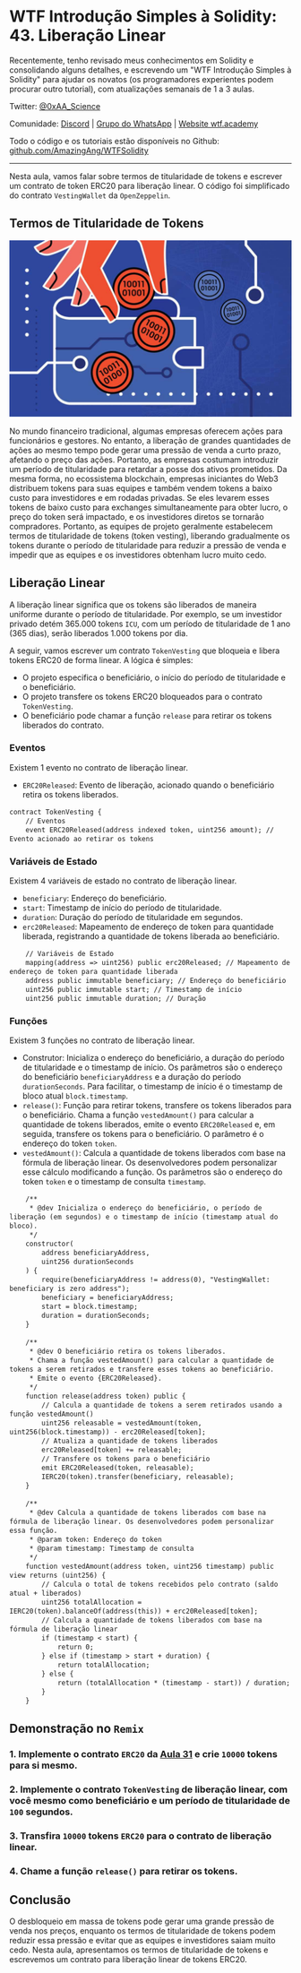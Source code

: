 # WTF Introdução Simples à Solidity: 43. Liberação Linear

Recentemente, tenho revisado meus conhecimentos em Solidity e consolidando alguns detalhes, e escrevendo um "WTF Introdução Simples à Solidity" para ajudar os novatos (os programadores experientes podem procurar outro tutorial), com atualizações semanais de 1 a 3 aulas.

Twitter: [@0xAA_Science](https://twitter.com/0xAA_Science)

Comunidade: [Discord](https://discord.gg/5akcruXrsk) | [Grupo do WhatsApp](https://docs.google.com/forms/d/e/1FAIpQLSe4KGT8Sh6sJ7hedQRuIYirOoZK_85miz3dw7vA1-YjodgJ-A/viewform?usp=sf_link) | [Website wtf.academy](https://wtf.academy)

Todo o código e os tutoriais estão disponíveis no Github: [github.com/AmazingAng/WTFSolidity](https://github.com/AmazingAng/WTF-Solidity)

---

Nesta aula, vamos falar sobre termos de titularidade de tokens e escrever um contrato de token ERC20 para liberação linear. O código foi simplificado do contrato `VestingWallet` da `OpenZeppelin`.

## Termos de Titularidade de Tokens

![Deploy](./img/43-1.jpeg)

No mundo financeiro tradicional, algumas empresas oferecem ações para funcionários e gestores. No entanto, a liberação de grandes quantidades de ações ao mesmo tempo pode gerar uma pressão de venda a curto prazo, afetando o preço das ações. Portanto, as empresas costumam introduzir um período de titularidade para retardar a posse dos ativos prometidos. Da mesma forma, no ecossistema blockchain, empresas iniciantes do Web3 distribuem tokens para suas equipes e também vendem tokens a baixo custo para investidores e em rodadas privadas. Se eles levarem esses tokens de baixo custo para exchanges simultaneamente para obter lucro, o preço do token será impactado, e os investidores diretos se tornarão compradores. Portanto, as equipes de projeto geralmente estabelecem termos de titularidade de tokens (token vesting), liberando gradualmente os tokens durante o período de titularidade para reduzir a pressão de venda e impedir que as equipes e os investidores obtenham lucro muito cedo.

## Liberação Linear

A liberação linear significa que os tokens são liberados de maneira uniforme durante o período de titularidade. Por exemplo, se um investidor privado detém 365.000 tokens `ICU`, com um período de titularidade de 1 ano (365 dias), serão liberados 1.000 tokens por dia.

A seguir, vamos escrever um contrato `TokenVesting` que bloqueia e libera tokens ERC20 de forma linear. A lógica é simples:

- O projeto especifica o beneficiário, o início do período de titularidade e o beneficiário.
- O projeto transfere os tokens ERC20 bloqueados para o contrato `TokenVesting`.
- O beneficiário pode chamar a função `release` para retirar os tokens liberados do contrato.

### Eventos

Existem 1 evento no contrato de liberação linear.

- `ERC20Released`: Evento de liberação, acionado quando o beneficiário retira os tokens liberados.

```solidity
contract TokenVesting {
    // Eventos
    event ERC20Released(address indexed token, uint256 amount); // Evento acionado ao retirar os tokens
```

### Variáveis de Estado

Existem 4 variáveis de estado no contrato de liberação linear.

- `beneficiary`: Endereço do beneficiário.
- `start`: Timestamp de início do período de titularidade.
- `duration`: Duração do período de titularidade em segundos.
- `erc20Released`: Mapeamento de endereço de token para quantidade liberada, registrando a quantidade de tokens liberada ao beneficiário.

```solidity
    // Variáveis de Estado
    mapping(address => uint256) public erc20Released; // Mapeamento de endereço de token para quantidade liberada
    address public immutable beneficiary; // Endereço do beneficiário
    uint256 public immutable start; // Timestamp de início
    uint256 public immutable duration; // Duração
```

### Funções

Existem 3 funções no contrato de liberação linear.

- Construtor: Inicializa o endereço do beneficiário, a duração do período de titularidade e o timestamp de início. Os parâmetros são o endereço do beneficiário `beneficiaryAddress` e a duração do período `durationSeconds`. Para facilitar, o timestamp de início é o timestamp de bloco atual `block.timestamp`.
- `release()`: Função para retirar tokens, transfere os tokens liberados para o beneficiário. Chama a função `vestedAmount()` para calcular a quantidade de tokens liberados, emite o evento `ERC20Released` e, em seguida, transfere os tokens para o beneficiário. O parâmetro é o endereço do token `token`.
- `vestedAmount()`: Calcula a quantidade de tokens liberados com base na fórmula de liberação linear. Os desenvolvedores podem personalizar esse cálculo modificando a função. Os parâmetros são o endereço do token `token` e o timestamp de consulta `timestamp`.

```solidity
    /**
     * @dev Inicializa o endereço do beneficiário, o período de liberação (em segundos) e o timestamp de início (timestamp atual do bloco).
     */
    constructor(
        address beneficiaryAddress,
        uint256 durationSeconds
    ) {
        require(beneficiaryAddress != address(0), "VestingWallet: beneficiary is zero address");
        beneficiary = beneficiaryAddress;
        start = block.timestamp;
        duration = durationSeconds;
    }

    /**
     * @dev O beneficiário retira os tokens liberados.
     * Chama a função vestedAmount() para calcular a quantidade de tokens a serem retirados e transfere esses tokens ao beneficiário.
     * Emite o evento {ERC20Released}.
     */
    function release(address token) public {
        // Calcula a quantidade de tokens a serem retirados usando a função vestedAmount()
        uint256 releasable = vestedAmount(token, uint256(block.timestamp)) - erc20Released[token];
        // Atualiza a quantidade de tokens liberados
        erc20Released[token] += releasable; 
        // Transfere os tokens para o beneficiário
        emit ERC20Released(token, releasable);
        IERC20(token).transfer(beneficiary, releasable);
    }

    /**
     * @dev Calcula a quantidade de tokens liberados com base na fórmula de liberação linear. Os desenvolvedores podem personalizar essa função.
     * @param token: Endereço do token
     * @param timestamp: Timestamp de consulta
     */
    function vestedAmount(address token, uint256 timestamp) public view returns (uint256) {
        // Calcula o total de tokens recebidos pelo contrato (saldo atual + liberados)
        uint256 totalAllocation = IERC20(token).balanceOf(address(this)) + erc20Released[token];
        // Calcula a quantidade de tokens liberados com base na fórmula de liberação linear
        if (timestamp < start) {
            return 0;
        } else if (timestamp > start + duration) {
            return totalAllocation;
        } else {
            return (totalAllocation * (timestamp - start)) / duration;
        }
    }
```

## Demonstração no `Remix`

### 1. Implemente o contrato `ERC20` da [Aula 31](../31_ERC20/readme.md) e crie `10000` tokens para si mesmo.

### 2. Implemente o contrato `TokenVesting` de liberação linear, com você mesmo como beneficiário e um período de titularidade de `100` segundos.

### 3. Transfira `10000` tokens `ERC20` para o contrato de liberação linear.

### 4. Chame a função `release()` para retirar os tokens.

## Conclusão

O desbloqueio em massa de tokens pode gerar uma grande pressão de venda nos preços, enquanto os termos de titularidade de tokens podem reduzir essa pressão e evitar que as equipes e investidores saiam muito cedo. Nesta aula, apresentamos os termos de titularidade de tokens e escrevemos um contrato para liberação linear de tokens ERC20.

